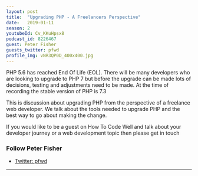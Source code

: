 ```yaml
---
layout: post
title:  "Upgrading PHP - A Freelancers Perspective"
date:   2019-01-11
season: 2
youtubeId: Cv_KKuHpsx8
podcast_id: 8226467
guest: Peter Fisher
guests_twitter: pfwd
profile_img: vNR3QP0D_400x400.jpg
---
```

PHP 5.6 has reached End Of Life (EOL). There will be many developers who are looking to upgrade to PHP 7 but before the upgrade can be made lots of decisions, testing and adjustments need to be made. At the time of recording the stable version of PHP is 7.3

This is discussion about upgrading PHP from the perspective of a freelance web developer. We talk about the tools needed to upgrade PHP and the best way to go about making the change.

If you would like to be a guest on How To Code Well and talk about your developer journey or a web development topic then please get in touch

### Follow Peter Fisher
- [Twitter: pfwd](https://twitter.com/pfwd)

-------------------------------
